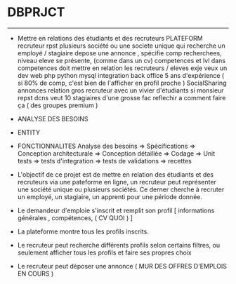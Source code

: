 # DBPRJCT

---

- Mettre en relations des étudiants et des recruteurs PLATEFORM
recruteur rpst plusieurs société ou une societe unique qui recherche un employé / stagiaire
depose une annonce , spécifie comp recherchees, niveau
eleve se présente, (comme dans un cv) competences et lvl dans competences
doit mettre en relation les recruteurs / eleves 
exje veux un dev web php python mysql integration back office 5 ans d'expérience ( si 80% de comp, c'est bien de l'afficher en profil proche )
SocialSharing annonces
relation gros recruteur avec un vivier d'étudiants 
si monsieur repst dcns veut 10 stagiaires d'une grosse fac
reflechir a comment faire ça ( des groupes premium )
- ANALYSE DES BESOINS
- ENTITY
- FONCTIONNALITES
Analyse des besoins => Spécifications => Conception architecturale => Conception détaillée => Codage => Unit tests => tests d'integration => tests de validations => recettes



- L'objectif de ce projet est de mettre en relation des étudiants et des recruteurs via une pateforme en ligne, un recruteur peut représenter une société unique ou plusieurs sociétés. Ce derner cherche à recruter un employé, un stagiaire, un apprenti pour une période donnée.
- Le demandeur d'emploie s'inscrit et remplit son profil [ informations générales , compétences, ( CV QUOI ) ]
- La plateforme montre tous les profils inscrits.
- Le recruteur peut recherche différents profils selon certains filtres, ou seulement afficher tous les profils et faire ses propres choix
- Le recruteur peut déposer une annonce ( MUR DES OFFRES D'EMPLOIS EN COURS  )
